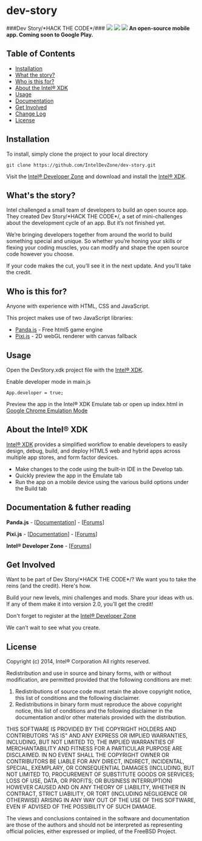 dev-story
=========
###Dev Story/\*HACK THE CODE\*/###
![](https://github.com/IntelDevZone/dev-story/blob/master/screenshot1.jpg)
![](https://github.com/IntelDevZone/dev-story/blob/master/screenshot2.jpg)
![](https://github.com/IntelDevZone/dev-story/blob/master/screenshot3.jpg)
**An open-source mobile app. Coming soon to Google Play.**

Table of Contents
-----------------  
- [Installation](#Iinstallation)
- [What the story?](#whats-the-story)
- [Who is this for?](#who-is-this-for)
- [About the Intel® XDK](#about-the-intel-xdk)
- [Usage](#usage)
- [Documentation](#documentation)
- [Get Involved](#get-involved)
- [Change Log](#change-log)
- [License](#license)

Installation
------------
To install, simply clone the project to your local directory

	git clone https://github.com/IntelDevZone/dev-story.git

Visit the [Intel® Developer Zone](http://software.intel.com/) and download and install the [Intel® XDK](https://software.intel.com/en-us/html5/tools).

What's the story?
------------
Intel challenged a small team of developers to build an open source app. They created Dev Story/\*HACK THE CODE\*/, a set of mini-challenges about the development cycle of an app. But it’s not finished yet.

We’re bringing developers together from around the world to build something special and unique. So whether you’re honing your skills or flexing your coding muscles, you can modify and shape the open source code however you choose.

If your code makes the cut, you’ll see it in the next update. And you’ll take the credit.

Who is this for?
------------
Anyone with experience with HTML, CSS and JavaScript.

This project makes use of two JavaScript libraries:

- [Panda.js](http://www.pandajs.net/) - Free html5 game engine
- [Pixi.js](http://www.pixijs.com/) - 2D webGL renderer with canvas fallback

Usage
------------
Open the DevStory.xdk project file with the [Intel® XDK](https://software.intel.com/en-us/html5/tools).

Enable developer mode in main.js
	
	App.developer = true;

Preview the app in the Intel® XDK Emulate tab or open up index.html in [Google Chrome Emulation Mode](https://developer.chrome.com/devtools/docs/device-mode)

About the Intel® XDK
------------
[Intel® XDK](https://software.intel.com/en-us/html5/tools) provides a simplified workflow to enable developers to easily design, debug, build, and deploy HTML5 web and hybrid apps across multiple app stores, and form factor devices.

- Make changes to the code using the built-in IDE in the Develop tab.
- Quickly preview the app in the Emulate tab
- Run the app on a mobile device using the various build options under the Build tab

Documentation & futher reading
------------
**Panda.js** - [[Documentation](http://www.pandajs.net/docs/)] - [[Forums](http://www.html5gamedevs.com/forum/19-pandajs/)]

**Pixi.js** - [[Documentation](http://www.goodboydigital.com/pixijs/docs/)] - [[Forums](http://www.html5gamedevs.com/forum/15-pixijs/)]

**Intel® Developer Zone** - [[Forums](https://software.intel.com/en-us/forums/html5-application-development)]

<!--**Dev Story blog** - [[Read the full story]()]-->

Get Involved
------------
Want to be part of Dev Story/\*HACK THE CODE\*/? We want you to take the reins (and the credit). Here's how.

Build your new levels, mini challenges and mods. Share your ideas with us. If any of them make it into version 2.0, you’ll get the credit!

Don't forget to register at the [Intel® Developer Zone](http://software.intel.com/)

We can’t wait to see what you create.

<!--Change Log
------------

v1.0-->

License
------------

Copyright (c) 2014, Intel® Corporation
All rights reserved.

Redistribution and use in source and binary forms, with or without
modification, are permitted provided that the following conditions are met:

1. Redistributions of source code must retain the above copyright notice, this
   list of conditions and the following disclaimer. 
2. Redistributions in binary form must reproduce the above copyright notice,
   this list of conditions and the following disclaimer in the documentation
   and/or other materials provided with the distribution.

THIS SOFTWARE IS PROVIDED BY THE COPYRIGHT HOLDERS AND CONTRIBUTORS "AS IS" AND
ANY EXPRESS OR IMPLIED WARRANTIES, INCLUDING, BUT NOT LIMITED TO, THE IMPLIED
WARRANTIES OF MERCHANTABILITY AND FITNESS FOR A PARTICULAR PURPOSE ARE
DISCLAIMED. IN NO EVENT SHALL THE COPYRIGHT OWNER OR CONTRIBUTORS BE LIABLE FOR
ANY DIRECT, INDIRECT, INCIDENTAL, SPECIAL, EXEMPLARY, OR CONSEQUENTIAL DAMAGES
(INCLUDING, BUT NOT LIMITED TO, PROCUREMENT OF SUBSTITUTE GOODS OR SERVICES;
LOSS OF USE, DATA, OR PROFITS; OR BUSINESS INTERRUPTION) HOWEVER CAUSED AND
ON ANY THEORY OF LIABILITY, WHETHER IN CONTRACT, STRICT LIABILITY, OR TORT
(INCLUDING NEGLIGENCE OR OTHERWISE) ARISING IN ANY WAY OUT OF THE USE OF THIS
SOFTWARE, EVEN IF ADVISED OF THE POSSIBILITY OF SUCH DAMAGE.

The views and conclusions contained in the software and documentation are those
of the authors and should not be interpreted as representing official policies, 
either expressed or implied, of the FreeBSD Project.